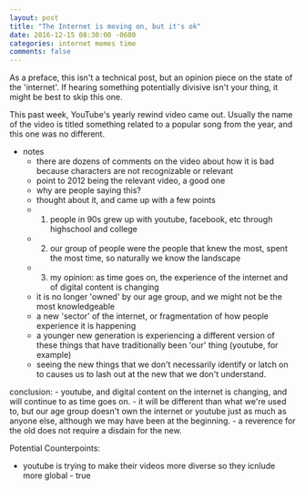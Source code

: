 ```yaml
---
layout: post
title: "The Internet is moving on, but it's ok"
date: 2016-12-15 08:30:00 -0600
categories: internet memes time
comments: false
---
```


As a preface, this isn't a technical post, but an opinion piece on the state of
the 'internet'. If hearing something potentially divisive isn't your thing, it
might be best to skip this one.

This past week, YouTube's yearly rewind video came out. Usually the name of the
video is titled something related to a popular song from the year, and this one
was no different. 

- notes
    - there are dozens of comments on the video about how it is bad because
        characters are not recognizable or relevant
    - point to 2012 being the relevant video, a good one
    - why are people saying this?
    - thought about it, and came up with a few points
    - 1. people in 90s grew up with youtube, facebook, etc through highschool
        and college
    - 2. our group of people were the people that knew the most, spent the most
        time, so naturally we know the landscape
    - 3. my opinion: as time goes on, the experience of the internet and of
        digital content is changing
    - it is no longer 'owned' by our age group, and we might not be the most
        knowledgeable 
    - a new 'sector' of the internet, or fragmentation of how people experience
        it is happening
    - a younger new generation is experiencing a different version of these
        things that have traditionally been 'our' thing (youtube, for example)
    - seeing the new things that we don't necessarily identify or latch on to
        causes us to lash out at the new that we don't understand.

conclusion:
    - youtube, and digital content on the internet is changing, and will
        continue to as time goes on.
    - it will be different than what we're used to, but our age group doesn't
        own the internet or youtube just as much as anyone else, although we
        may have been at the beginning.
     - a reverence for the old does not require a disdain for the new.

Potential Counterpoints:
- youtube is trying to make their videos more diverse so they icnlude more
  global - true 
